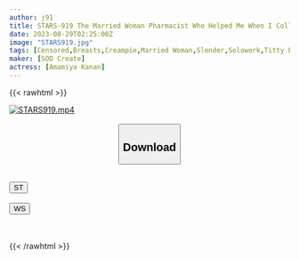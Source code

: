 ```yaml
---
author: j91
title: STARS-919 The Married Woman Pharmacist Who Helped Me When I Collapsed On The Street Visited My Room And When I Noticed It, I Was Filled With Erection Medicine And I Was Squid Over And Over… Kanan Amamiya
date: 2023-08-29T02:25:00Z
image: "STARS919.jpg"
tags: [Censored,Breasts,Creampie,Married Woman,Slender,Solowork,Titty Fuck ]
maker: [SOD Create]
actress: [Amamiya Kanan]
---
```



{{< rawhtml >}}

<div class="video" data-videoid="2KoJkJw1z6HZZJb">
    <a href="javascript:;">
        <img src="https://my.j91.asia/posts/STARS919/STARS919.jpg" width="WIDTH" height="HEIGHT" alt="STARS919.mp4" loading="lazy">
    </a>
</div>

<script type="text/javascript" src="https://j91.asia/asset/on-demand-st.js"></script>

<br>
  <link rel="stylesheet" href="https://j91.asia/asset/bs5.css">
  
  <center>
  <button class="btn btn-primary" type="button" data-bs-toggle="collapse" data-bs-target=".multi-collapse" aria-expanded="false" aria-controls="multiCollapseExample1 multiCollapseExample2"><h2>Download</h2></button></center>
</p>
<div class="row">
  <div class="col">
    <div class="collapse multi-collapse" id="multiCollapseExample1">
      <div class="card card-body">
	      	      <br>
<div class="buttons">  
<a href="https://streamtape.to/v/2KoJkJw1z6HZZJb"><button class="btn-hover color-3"><i class="fa fa-download"></i> ST</button></a></div>
    </div>
  </div>
</div>
  <div class="col">
    <div class="collapse multi-collapse" id="multiCollapseExample2">
      <div class="card card-body">
	      <br>
<div class="buttons">
    <a href="https://wolfstream.tv/hzdlaha4r5tq"><button class="btn-hover color-9"><i class="fa fa-download"></i> WS</button></a></div>
<br><br>
      </div>
    </div>
  </div>
</div>

{{< /rawhtml >}}
